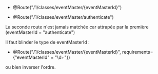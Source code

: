  

* @Route("/1/classes/eventMaster/{eventMasterId}")

* @Route("/1/classes/eventMaster/authenticate")

La seconde route n'est jamais matchée car attrapée par la première (eventMasterId = "authenticate")

Il faut blinder le type de eventMasterId : 
* @Route("/1/classes/eventMaster/{eventMasterId}", requirements={"eventMasterId" = "\d+"})

 ou bien inverser l'ordre.
